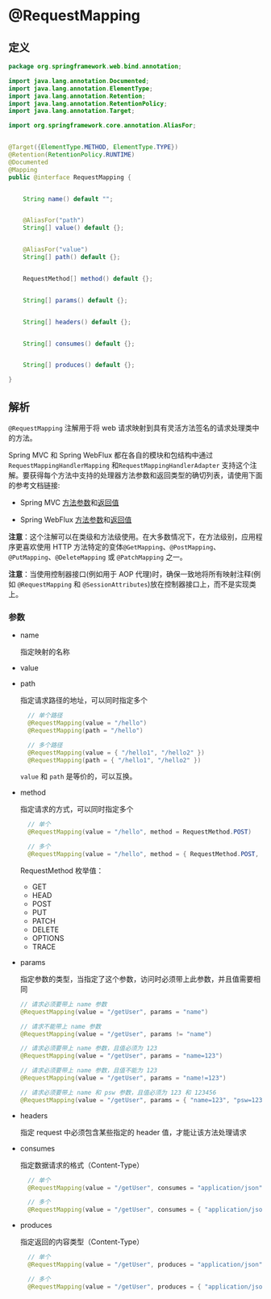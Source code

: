 # @RequestMapping

## 定义

```java
package org.springframework.web.bind.annotation;

import java.lang.annotation.Documented;
import java.lang.annotation.ElementType;
import java.lang.annotation.Retention;
import java.lang.annotation.RetentionPolicy;
import java.lang.annotation.Target;

import org.springframework.core.annotation.AliasFor;


@Target({ElementType.METHOD, ElementType.TYPE})
@Retention(RetentionPolicy.RUNTIME)
@Documented
@Mapping
public @interface RequestMapping {


    String name() default "";


    @AliasFor("path")
    String[] value() default {};


    @AliasFor("value")
    String[] path() default {};


    RequestMethod[] method() default {};


    String[] params() default {};


    String[] headers() default {};


    String[] consumes() default {};


    String[] produces() default {};

}
```

## 解析

`@RequestMapping` 注解用于将 web 请求映射到具有灵活方法签名的请求处理类中的方法。

Spring MVC 和 Spring WebFlux 都在各自的模块和包结构中通过 `RequestMappingHandlerMapping` 和`RequestMappingHandlerAdapter` 支持这个注解。要获得每个方法中支持的处理器方法参数和返回类型的确切列表，请使用下面的参考文档链接:

* Spring MVC [方法参数](https://docs.spring.io/spring/docs/current/spring-framework-reference/web.html#mvc-ann-arguments)和[返回值](https://docs.spring.io/spring/docs/current/spring-framework-reference/web.html#mvc-ann-return-types)

* Spring WebFlux [方法参数](https://docs.spring.io/spring/docs/current/spring-framework-reference/web-reactive.html#webflux-ann-arguments)和[返回值](https://docs.spring.io/spring/docs/current/spring-framework-reference/web-reactive.html#webflux-ann-return-types)

**注意**：这个注解可以在类级和方法级使用。在大多数情况下，在方法级别，应用程序更喜欢使用 HTTP 方法特定的变体`@GetMapping`、`@PostMapping`、`@PutMapping`、`@DeleteMapping` 或 `@PatchMapping` 之一。

**注意**：当使用控制器接口\(例如用于 AOP 代理\)时，确保一致地将所有映射注释\(例如 `@RequestMapping` 和 `@SessionAttributes`\)放在控制器接口上，而不是实现类上。

### 参数

* name

  指定映射的名称

* value

* path

  指定请求路径的地址，可以同时指定多个

  ```java
    // 单个路径
    @RequestMapping(value = "/hello")
    @RequestMapping(path = "/hello")

    // 多个路径
    @RequestMapping(value = { "/hello1", "/hello2" })
    @RequestMapping(path = { "/hello1", "/hello2" })
  ```

  `value` 和 `path` 是等价的，可以互换。

* method

  指定请求的方式，可以同时指定多个

  ```java
    // 单个
    @RequestMapping(value = "/hello", method = RequestMethod.POST)

    // 多个
    @RequestMapping(value = "/hello", method = { RequestMethod.POST, RequestMethod.GET)
  ```

  RequestMethod 枚举值：

  * GET
  * HEAD
  * POST
  * PUT
  * PATCH
  * DELETE
  * OPTIONS
  * TRACE

* params

  指定参数的类型，当指定了这个参数，访问时必须带上此参数，并且值需要相同

  ```java
  // 请求必须要带上 name 参数
  @RequestMapping(value = "/getUser", params = "name")

  // 请求不能带上 name 参数
  @RequestMapping(value = "/getUser", params != "name")

  // 请求必须要带上 name 参数，且值必须为 123
  @RequestMapping(value = "/getUser", params = "name=123")

  // 请求必须要带上 name 参数，且值不能为 123
  @RequestMapping(value = "/getUser", params = "name!=123")

  // 请求必须要带上 name 和 psw 参数，且值必须为 123 和 123456
  @RequestMapping(value = "/getUser", params = { "name=123", "psw=123456" })
  ```

* headers

  指定 request 中必须包含某些指定的 header 值，才能让该方法处理请求

* consumes

  指定数据请求的格式（Content-Type）

  ```java
    // 单个
    @RequestMapping(value = "/getUser", consumes = "application/json")

    // 多个
    @RequestMapping(value = "/getUser", consumes = { "application/json", "application/xml")
  ```

* produces

  指定返回的内容类型（Content-Type）

  ```java
    // 单个
    @RequestMapping(value = "/getUser", produces = "application/json")

    // 多个
    @RequestMapping(value = "/getUser", produces = { "application/json", "application/xml")
  ```



